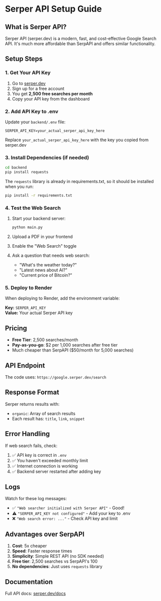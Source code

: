 # Serper API Setup Guide

## What is Serper API?

Serper API (serper.dev) is a modern, fast, and cost-effective Google Search API. It's much more affordable than SerpAPI and offers similar functionality.

## Setup Steps

### 1. Get Your API Key

1. Go to [serper.dev](https://serper.dev)
2. Sign up for a free account
3. You get **2,500 free searches per month**
4. Copy your API key from the dashboard

### 2. Add API Key to .env

Update your `backend/.env` file:

```env
SERPER_API_KEY=your_actual_serper_api_key_here
```

Replace `your_actual_serper_api_key_here` with the key you copied from serper.dev

### 3. Install Dependencies (if needed)

```bash
cd backend
pip install requests
```

The `requests` library is already in requirements.txt, so it should be installed when you run:

```bash
pip install -r requirements.txt
```

### 4. Test the Web Search

1. Start your backend server:
   ```bash
   python main.py
   ```

2. Upload a PDF in your frontend

3. Enable the "Web Search" toggle

4. Ask a question that needs web search:
   - "What's the weather today?"
   - "Latest news about AI?"
   - "Current price of Bitcoin?"

### 5. Deploy to Render

When deploying to Render, add the environment variable:

**Key:** `SERPER_API_KEY`  
**Value:** Your actual Serper API key

## Pricing

- **Free Tier**: 2,500 searches/month
- **Pay-as-you-go**: $2 per 1,000 searches after free tier
- Much cheaper than SerpAPI ($50/month for 5,000 searches)

## API Endpoint

The code uses: `https://google.serper.dev/search`

## Response Format

Serper returns results with:
- `organic`: Array of search results
- Each result has: `title`, `link`, `snippet`

## Error Handling

If web search fails, check:
1. ✅ API key is correct in `.env`
2. ✅ You haven't exceeded monthly limit
3. ✅ Internet connection is working
4. ✅ Backend server restarted after adding key

## Logs

Watch for these log messages:
- ✅ `"Web searcher initialized with Serper API"` - Good!
- ⚠️ `"SERPER_API_KEY not configured"` - Add your key to .env
- ❌ `"Web search error: ..."` - Check API key and limit

## Advantages over SerpAPI

1. **Cost**: 5x cheaper
2. **Speed**: Faster response times
3. **Simplicity**: Simple REST API (no SDK needed)
4. **Free tier**: 2,500 searches vs SerpAPI's 100
5. **No dependencies**: Just uses `requests` library

## Documentation

Full API docs: [serper.dev/docs](https://serper.dev/docs)
